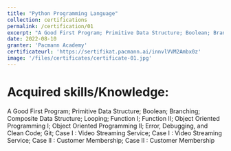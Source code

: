 ```yaml
---
title: "Python Programming Language"
collection: certifications
permalink: /certification/01
excerpt: "A Good First Program; Primitive Data Structure; Boolean; Branching; Composite Data Structure; Looping; Function I; Function II; Object Oriented Programming I; Object Oriented Programming II; Error, Debugging, and Clean Code; Git; Case I : Video Streaming Service; Case I : Video Streaming Service; Case II : Customer Membership; Case II : Customer Membership"
date: 2022-08-10
granter: 'Pacmann Academy'
certificateurl: 'https://sertifikat.pacmann.ai/innvlVVM2Ambx0z'
image: '/files/certificates/certificate-01.jpg'
---
```

Acquired skills/Knowledge:
=====
A Good First Program; Primitive Data Structure; Boolean; Branching; Composite Data Structure; Looping; Function I; Function II; Object Oriented Programming I; Object Oriented Programming II; Error, Debugging, and Clean Code; Git; Case I : Video Streaming Service; Case I : Video Streaming Service; Case II : Customer Membership; Case II : Customer Membership